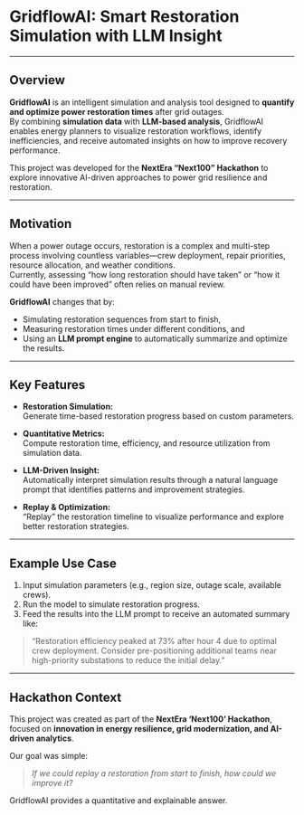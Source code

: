 # GridflowAI: Smart Restoration Simulation with LLM Insight

---

## Overview

**GridflowAI** is an intelligent simulation and analysis tool designed to **quantify and optimize power restoration times** after grid outages.  
By combining **simulation data** with **LLM-based analysis**, GridflowAI enables energy planners to visualize restoration workflows, identify inefficiencies, and receive automated insights on how to improve recovery performance.

This project was developed for the **NextEra “Next100” Hackathon** to explore innovative AI-driven approaches to power grid resilience and restoration.

---

## Motivation

When a power outage occurs, restoration is a complex and multi-step process involving countless variables—crew deployment, repair priorities, resource allocation, and weather conditions.  
Currently, assessing “how long restoration should have taken” or “how it could have been improved” often relies on manual review.

**GridflowAI** changes that by:
- Simulating restoration sequences from start to finish,  
- Measuring restoration times under different conditions, and  
- Using an **LLM prompt engine** to automatically summarize and optimize the results.

---

## Key Features

- **Restoration Simulation:**  
  Generate time-based restoration progress based on custom parameters.

- **Quantitative Metrics:**  
  Compute restoration time, efficiency, and resource utilization from simulation data.

- **LLM-Driven Insight:**  
  Automatically interpret simulation results through a natural language prompt that identifies patterns and improvement strategies.

- **Replay & Optimization:**  
  “Replay” the restoration timeline to visualize performance and explore better restoration strategies.

---

## Example Use Case

1. Input simulation parameters (e.g., region size, outage scale, available crews).  
2. Run the model to simulate restoration progress.  
3. Feed the results into the LLM prompt to receive an automated summary like:

> “Restoration efficiency peaked at 73% after hour 4 due to optimal crew deployment. Consider pre-positioning additional teams near high-priority substations to reduce the initial delay.”

---

## Hackathon Context

This project was created as part of the **NextEra ‘Next100’ Hackathon**, focused on **innovation in energy resilience, grid modernization, and AI-driven analytics**.

Our goal was simple:  
> *If we could replay a restoration from start to finish, how could we improve it?*  

GridflowAI provides a quantitative and explainable answer.

